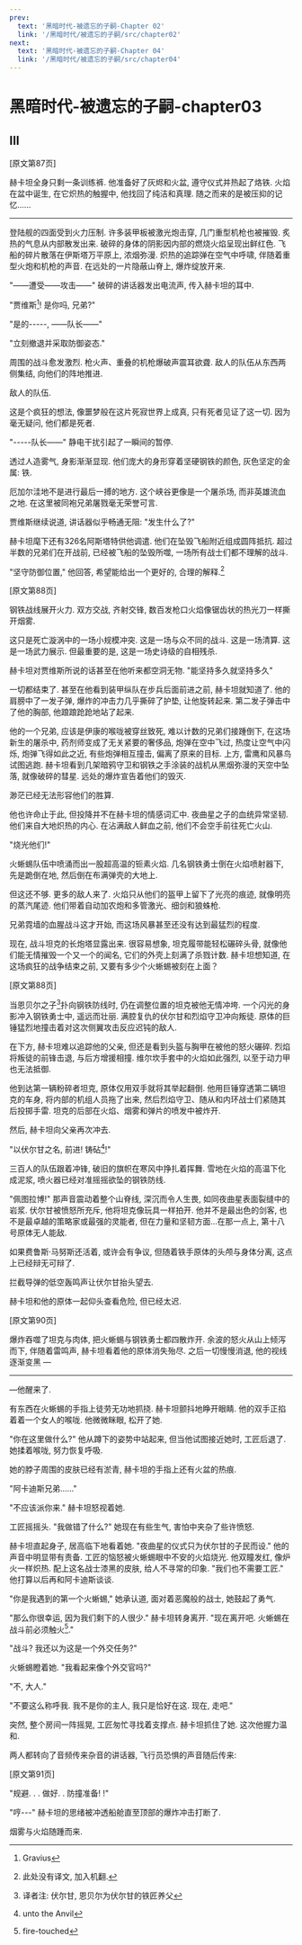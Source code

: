 ```yaml
---
prev:
  text: '黑暗时代-被遗忘的子嗣-Chapter 02'
  link: '/黑暗时代/被遗忘的子嗣/src/chapter02'
next:
  text: '黑暗时代-被遗忘的子嗣-Chapter 04'
  link: '/黑暗时代/被遗忘的子嗣/src/chapter04'
---
```


# 黑暗时代-被遗忘的子嗣-chapter03

## III

[原文第87页]

赫卡坦全身只剩一条训练裤. 他准备好了灰烬和火盆, 遵守仪式并热起了烙铁. 火焰在盆中诞生, 在它炽热的触握中, 他找回了纯洁和真理. 随之而来的是被压抑的记忆......

--------

登陆舰的四面受到火力压制. 许多装甲板被激光炮击穿, 几门重型机枪也被摧毁. 炙热的气息从内部散发出来. 破碎的身体的阴影因内部的燃烧火焰呈现出鲜红色. 飞船的碎片散落在伊斯塔万平原上, 浓烟弥漫. 炽热的追踪弹在空气中呼啸, 伴随着重型火炮和机枪的声音. 在远处的一片隐蔽山脊上, 爆炸绽放开来.

"——遭受——攻击——" 破碎的讲话器发出电流声, 传入赫卡坦的耳中.

"贾维斯[^1]! 是你吗, 兄弟?"

"是的-----, ——队长——"

"立刻撤退并采取防御姿态."

周围的战斗愈发激烈. 枪火声、重叠的机枪爆破声震耳欲聋. 敌人的队伍从东西两侧集结, 向他们的阵地推进.

敌人的队伍.

这是个疯狂的想法, 像噩梦般在这片死寂世界上成真, 只有死者见证了这一切. 因为毫无疑问, 他们都是死者.

"-----队长——" 静电干扰引起了一瞬间的暂停.

透过人造雾气, 身影渐渐显现. 他们庞大的身形穿着坚硬钢铁的颜色, 灰色坚定的金属: 铁.

厄加尔洼地不是进行最后一搏的地方. 这个峡谷更像是一个屠杀场, 而非英雄流血之地. 在这里被同袍兄弟屠戮毫无荣誉可言.

贾维斯继续说道, 讲话器似乎畅通无阻: "发生什么了?"

赫卡坦麾下还有326名阿斯塔特供他调遣. 他们在坠毁飞船附近组成圆阵抵抗. 超过半数的兄弟们在开战前, 已经被飞船的坠毁所噬, 一场所有战士们都不理解的战斗.

"坚守防御位置," 他回答, 希望能给出一个更好的, 合理的解释.[^一处机翻]

[原文第88页]

钢铁战线展开火力. 双方交战, 齐射交锋, 数百发枪口火焰像锯齿状的热光刀一样撕开烟雾.

这只是死亡漩涡中的一场小规模冲突. 这是一场与众不同的战斗. 这是一场清算. 这是一场武力展示. 但最重要的是, 这是一场史诗级的自相残杀.

赫卡坦对贾维斯所说的话甚至在他听来都空洞无物. "能坚持多久就坚持多久"

一切都结束了. 甚至在他看到装甲纵队在步兵后面前进之前, 赫卡坦就知道了. 他的肩膀中了一发子弹, 爆炸的冲击力几乎撕碎了护垫, 让他旋转起来. 第二发子弹击中了他的胸部, 他踉踉跄跄地站了起来.

他的一个兄弟, 应该是伊康的喉咙被穿丝致死, 难以计数的兄弟们接踵倒下, 在这场新生的屠杀中, 药剂师变成了无关紧要的奢侈品, 炮弹在空中飞过, 热度让空气中闪烁, 炮弹飞得如此之近, 有些炮弹相互撞击, 偏离了原来的目标. 上方, 雷鹰和风暴鸟试图逃跑. 赫卡坦看到几架暗鸦守卫和钢铁之手涂装的战机从黑烟弥漫的天空中坠落, 就像破碎的彗星. 远处的爆炸宣告着他们的毁灭.

渺茫已经无法形容他们的胜算.

他也许命止于此, 但投降并不在赫卡坦的情感词汇中. 夜曲星之子的血统异常坚韧. 他们来自大地炽热的内心. 在沾满敌人鲜血之前, 他们不会空手前往死亡火山.

"烧光他们!"

火蜥蜴队伍中喷涌而出一股超高温的钷素火焰. 几名钢铁勇士倒在火焰喷射器下, 先是跪倒在地, 然后倒在布满弹壳的大地上.

但这还不够. 更多的敌人来了. 火焰只从他们的盔甲上留下了光亮的痕迹, 就像明亮的蒸汽尾迹. 他们带着自动加农炮和多管激光、细剑和狼蛛枪.

兄弟霓墙的血腥战斗这才开始, 而这场风暴甚至还没有达到最猛烈的程度.

现在, 战斗坦克的长炮塔显露出来. 很容易想象, 坦克履带能轻松碾碎头骨, 就像他们能无情摧毁一个又一个的闻名, 它们的外壳上刻满了杀戮计数. 赫卡坦想知道, 在这场疯狂的战争结束之前, 又要有多少个火蜥蜴被刻在上面？

[原文第88页]

当恩贝尔之子[^2]扑向钢铁防线时, 仍在调整位置的坦克被他无情冲垮. 一个闪光的身影冲入钢铁勇士中, 遥远而壮丽. 满腔复仇的伏尔甘和烈焰守卫冲向叛徒. 原体的巨锤猛烈地撞击着对这次侧翼攻击反应迟钝的敌人.

在下方, 赫卡坦难以追踪他的父亲, 但还是看到头盔与胸甲在被他的怒火碾碎. 烈焰将叛徒的前锋击退, 与后方增援相撞. 维尔坎手套中的火焰如此强烈, 以至于动力甲也无法抵御.

他到达第一辆粉碎者坦克, 原体仅用双手就将其举起翻倒. 他用巨锤穿透第二辆坦克的车身, 将内部的机组人员拖了出来, 然后烈焰守卫、随从和内环战士们紧随其后投掷手雷. 坦克的后部在火焰、烟雾和弹片的喷发中被炸开.

然后, 赫卡坦向父亲再次冲去.

"以伏尔甘之名, 前进! 铸砧[^3]!"

三百人的队伍跟着冲锋, 破旧的旗帜在寒风中挣扎着挥舞. 雪地在火焰的高温下化成泥浆, 喷火器已经对准摇摇欲坠的钢铁防线.

"佩图拉博!" 那声音震动着整个山脊线, 深沉而令人生畏, 如同夜曲星表面裂缝中的岩浆. 伏尔甘被愤怒所充斥, 他将坦克像玩具一样拍开. 他并不是最出色的剑客, 也不是最卓越的策略家或最强的灵能者, 但在力量和坚韧方面...在那一点上, 第十八号原体无人能敌.

如果费鲁斯·马努斯还活着, 或许会有争议, 但随着铁手原体的头颅与身体分离, 这点上已经辩无可辩了.

拦截导弹的低空轰鸣声让伏尔甘抬头望去.

赫卡坦和他的原体一起仰头查看危险, 但已经太迟.

[原文第90页]

爆炸吞噬了坦克与肉体, 把火蜥蜴与钢铁勇士都四散炸开. 余波的怒火从山上倾泻而下, 伴随着雷鸣声, 赫卡坦看着他的原体消失殆尽. 之后一切慢慢消退, 他的视线逐渐变黑 —

--------

—他醒来了.

有东西在火蜥蜴的手指上徒劳无功地抓挠. 赫卡坦颤抖地睁开眼睛. 他的双手正掐着着一个女人的喉咙. 他微微眯眼, 松开了她.

"你在这里做什么?" 他从蹲下的姿势中站起来, 但当他试图接近她时, 工匠后退了. 她揉着喉咙, 努力恢复呼吸.

她的脖子周围的皮肤已经有淤青, 赫卡坦的手指上还有火盆的热痕.

"阿卡迪斯兄弟……"

"不应该派你来." 赫卡坦怒视着她.

工匠摇摇头. "我做错了什么?" 她现在有些生气, 害怕中夹杂了些许愤怒.

赫卡坦直起身子, 居高临下地看着她. "夜曲星的仪式只为伏尔甘的子民而设." 他的声音中明显带有责备. 工匠的恼怒被火蜥蜴眼中不安的火焰烧光. 他双瞳发红, 像炉火一样炽热. 配上这名战士漆黑的皮肤, 给人不寻常的印象. "我们也不需要工匠." 他打算以后再和阿卡迪斯谈谈.

"你是我遇到的第一个火蜥蜴," 她承认道, 面对着恶魔般的战士, 她鼓起了勇气.

"那么你很幸运, 因为我们剩下的人很少." 赫卡坦转身离开. "现在离开吧. 火蜥蜴在战斗前必须触火[^4]."

"战斗? 我还以为这是一个外交任务?"

火蜥蜴瞪着她. "我看起来像个外交官吗?"

"不, 大人."

"不要这么称呼我. 我不是你的主人, 我只是恰好在这. 现在, 走吧."

突然, 整个房间一阵摇晃, 工匠匆忙寻找着支撑点. 赫卡坦抓住了她. 这次他握力温和.

两人都转向了音频传来杂音的讲话器, 飞行员恐惧的声音随后传来:

[原文第91页]

"规避. . . 做好. . 防撞准备! !"

"哼---" 赫卡坦的思绪被冲透船舱直至顶部的爆炸冲击打断了.

烟雾与火焰随踵而来.

[^1]: Gravius

[^2]: 译者注: 伏尔甘, 恩贝尔为伏尔甘的铁匠养父

[^3]: unto the Anvil

[^4]: fire-touched

[^一处机翻]: 此处没有译文, 加入机翻.
